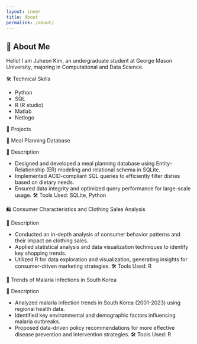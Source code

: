 ```yaml
---
layout: inner
title: About
permalink: /about/
---
```

## 👋 About Me


Hello! I am Juheon Kim, an undergraduate student at George Mason University, majoring in Computational and Data Science.

🛠 Technical Skills
- Python
- SQL
- R (R studio)
- Matlab
- Netlogo


🚀 Projects

📂 Meal Planning Database

📌 Description
- Designed and developed a meal planning database using Entity-Relationship (ER) modeling and relational schema in SQLite.
- Implemented ACID-compliant SQL queries to efficiently filter dishes based on dietary needs.
- Ensured data integrity and optimized query performance for large-scale usage.
🛠 Tools Used: SQLite, Python


🛍️ Consumer Characteristics and Clothing Sales Analysis

📌 Description
- Conducted an in-depth analysis of consumer behavior patterns and their impact on clothing sales.
- Applied statistical analysis and data visualization techniques to identify key shopping trends.
- Utilized R for data exploration and visualization, generating insights for consumer-driven marketing strategies.
🛠 Tools Used: R


🦟 Trends of Malaria Infections in South Korea

📌 Description
- Analyzed malaria infection trends in South Korea (2001-2023) using regional health data.
- Identified key environmental and demographic factors influencing malaria outbreaks.
- Proposed data-driven policy recommendations for more effective disease prevention and intervention strategies.
🛠 Tools Used: R
